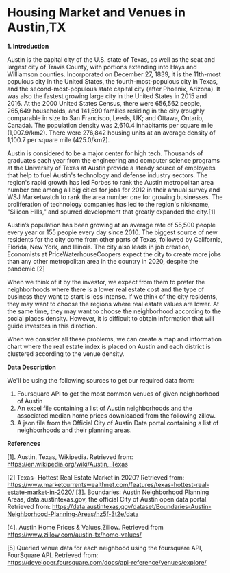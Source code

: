 # Housing Market and Venues in Austin,TX


**1. Introduction**

Austin is the capital city of the U.S. state of Texas, as well as the seat and largest city of Travis County, with portions extending into Hays and Williamson counties. Incorporated on December 27, 1839, it is the 11th-most populous city in the United States, the fourth-most-populous city in Texas, and the second-most-populous state capital city (after Phoenix, Arizona). It was also the fastest growing large city in the United States in 2015 and 2016. At the 2000 United States Census, there were 656,562 people, 265,649 households, and 141,590 families residing in the city (roughly comparable in size to San Francisco, Leeds, UK; and Ottawa, Ontario, Canada). The population density was 2,610.4 inhabitants per square mile (1,007.9/km2). There were 276,842 housing units at an average density of 1,100.7 per square mile (425.0/km2).

Austin is considered to be a major center for high tech. Thousands of graduates each year from the engineering and computer science programs at the University of Texas at Austin provide a steady source of employees that help to fuel Austin's technology and defense industry sectors. The region's rapid growth has led Forbes to rank the Austin metropolitan area number one among all big cities for jobs for 2012 in their annual survey and WSJ Marketwatch to rank the area number one for growing businesses. The proliferation of technology companies has led to the region's nickname, "Silicon Hills," and spurred development that greatly expanded the city.[1]

Austin’s population has been growing at an average rate of 55,500 people every year or 155 people every day since 2010. The biggest source of new residents for the city come from other parts of Texas, followed by California, Florida, New York, and Illinois. The city also leads in job creation, Economists at PriceWaterhouseCoopers expect the city to create more jobs than any other metropolitan area in the country in 2020, despite the pandemic.[2]

When we think of it by the investor, we expect from them to prefer the neighborhoods where there is a lower real estate cost and the type of business they want to start is less intense. If we think of the city residents, they may want to choose the regions where real estate values are lower. At the same time, they may want to choose the neighborhood according to the social places density. However, it is difficult to obtain information that will guide investors in this direction.

When we consider all these problems, we can create a map and information chart where the real estate index is placed on Austin and each district is clustered according to the venue density.

**Data Description**

We'll be using the following sources to get our required data from:
1.  Foursquare API to get the most common venues of given neighborhood of Austin
2.  An excel file containing a list of Austin neighborhoods and the associated median home prices downloaded from the following zillow.
3.  A json file from the Official City of Austin Data portal containing a list of neighborhoods and their planning areas.

**References**

[1]. Austin, Texas, Wikipedia. Retrieved from: https://en.wikipedia.org/wiki/Austin,_Texas

[2] Texas- Hottest Real Estate Market in 2020? Retrieved from: https://www.marketcurrentswealthnet.com/features/texas-hottest-real-estate-market-in-2020/
[3]. Boundaries: Austin Neighborhood Planning Areas, data.austintexas.gov, the official City of Austin open data portal. Retrieved from: https://data.austintexas.gov/dataset/Boundaries-Austin-Neighborhood-Planning-Areas/nz5f-3t2e/data

[4]. Austin Home Prices & Values,Zillow. Retrieved from https://www.zillow.com/austin-tx/home-values/

[5] Queried venue data for each neighbood using the foursquare API, FourSquare API. Retrieved from: https://developer.foursquare.com/docs/api-reference/venues/explore/
